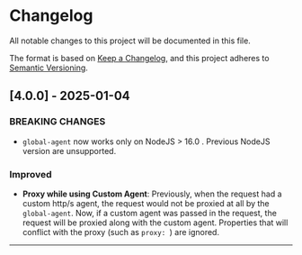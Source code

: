 # Changelog

All notable changes to this project will be documented in this file.

The format is based on [Keep a Changelog](https://keepachangelog.com/en/1.0.0/),
and this project adheres to [Semantic Versioning](https://semver.org/spec/v2.0.0.html).

## [4.0.0] - 2025-01-04

### **BREAKING CHANGES**
- `global-agent` now works only on NodeJS > 16.0 . Previous NodeJS version are unsupported.

### Improved
- **Proxy while using Custom Agent**: Previously,  when the request had a custom http/s agent,  the request would not be proxied at all by the `global-agent`.  Now, if a custom agent was passed in the request,  the request will be proxied along with the custom agent.  Properties that will conflict with the proxy (such as `proxy: `) are ignored.

---
